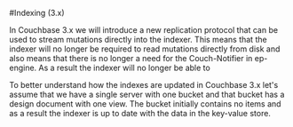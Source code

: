 #Indexing (3.x)

In Couchbase 3.x we will introduce a new replication protocol that can be used to stream mutations directly into the indexer. This means that the indexer will no longer be required to read mutations directly from disk and also means that there is no longer a need for the Couch-Notifier in ep-engine. As a result the indexer will no longer be able to 

To better understand how the indexes are updated in Couchbase 3.x let's assume that we have a single server with one bucket and that bucket has a design document with one view. The bucket initially contains no items and as a result the indexer is up to date with the data in the key-value store.